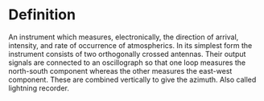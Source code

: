 # Definition

An instrument which measures, electronically, the direction of arrival,
intensity, and rate of occurrence of atmospherics. In its simplest form
the instrument consists of two orthogonally crossed antennas. Their
output signals are connected to an oscillograph so that one loop
measures the north-south component whereas the other measures the
east-west component. These are combined vertically to give the azimuth.
Also called lightning recorder.

